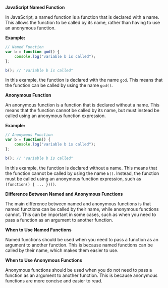  **JavaScript Named Function**

In JavaScript, a named function is a function that is declared with a name. This allows the function to be called by its name, rather than having to use an anonymous function.

**Example:**

```javascript
// Named Function
var b = function god() {
    console.log("variable b is called");
};

b(); // "variable b is called"
```

In this example, the function is declared with the name `god`. This means that the function can be called by using the name `god()`.

**Anonymous Function**

An anonymous function is a function that is declared without a name. This means that the function cannot be called by its name, but must instead be called using an anonymous function expression.

**Example:**

```javascript
// Anonymous Function
var b = function() {
    console.log("variable b is called");
};

b(); // "variable b is called"
```

In this example, the function is declared without a name. This means that the function cannot be called by using the name `b()`. Instead, the function must be called using an anonymous function expression, such as `(function() { ... })()`.

**Difference Between Named and Anonymous Functions**

The main difference between named and anonymous functions is that named functions can be called by their name, while anonymous functions cannot. This can be important in some cases, such as when you need to pass a function as an argument to another function.

**When to Use Named Functions**

Named functions should be used when you need to pass a function as an argument to another function. This is because named functions can be called by their name, which makes them easier to use.

**When to Use Anonymous Functions**

Anonymous functions should be used when you do not need to pass a function as an argument to another function. This is because anonymous functions are more concise and easier to read.
